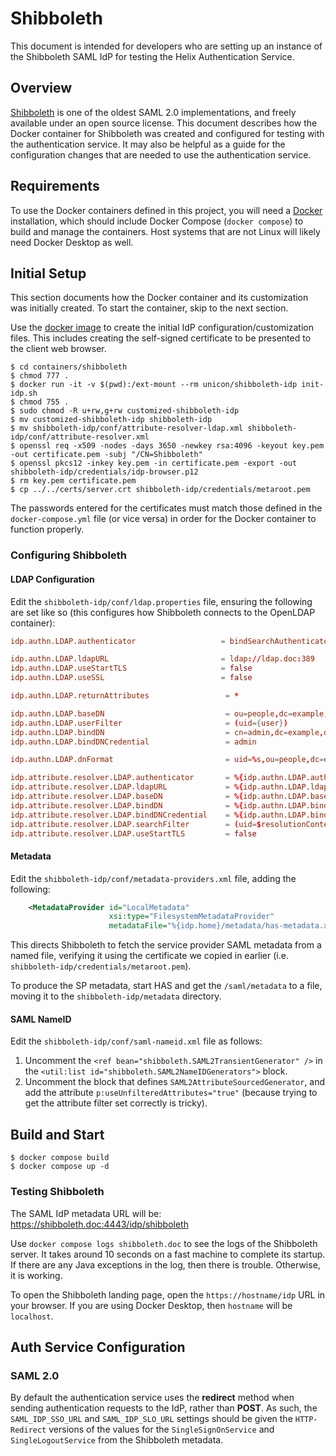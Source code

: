 # Shibboleth

This document is intended for developers who are setting up an instance of
the Shibboleth SAML IdP for testing the Helix Authentication Service.

## Overview

[Shibboleth](https://www.shibboleth.net) is one of the oldest SAML 2.0
implementations, and freely available under an open source license. This
document describes how the Docker container for Shibboleth was created and
configured for testing with the authentication service. It may also be helpful
as a guide for the configuration changes that are needed to use the
authentication service.

## Requirements

To use the Docker containers defined in this project, you will need a
[Docker](https://www.docker.com) installation, which should include Docker
Compose (`docker compose`) to build and manage the containers. Host systems that
are not Linux will likely need Docker Desktop as well.

## Initial Setup

This section documents how the Docker container and its customization was
initially created. To start the container, skip to the next section.

Use the [docker image](https://hub.docker.com/r/unicon/shibboleth-idp) to create
the initial IdP configuration/customization files. This includes creating the
self-signed certificate to be presented to the client web browser.

```shell
$ cd containers/shibboleth
$ chmod 777 .
$ docker run -it -v $(pwd):/ext-mount --rm unicon/shibboleth-idp init-idp.sh
$ chmod 755 .
$ sudo chmod -R u+rw,g+rw customized-shibboleth-idp
$ mv customized-shibboleth-idp shibboleth-idp
$ mv shibboleth-idp/conf/attribute-resolver-ldap.xml shibboleth-idp/conf/attribute-resolver.xml
$ openssl req -x509 -nodes -days 3650 -newkey rsa:4096 -keyout key.pem -out certificate.pem -subj "/CN=Shibboleth"
$ openssl pkcs12 -inkey key.pem -in certificate.pem -export -out shibboleth-idp/credentials/idp-browser.p12
$ rm key.pem certificate.pem
$ cp ../../certs/server.crt shibboleth-idp/credentials/metaroot.pem
```

The passwords entered for the certificates must match those defined in the
`docker-compose.yml` file (or vice versa) in order for the Docker container to
function properly.

### Configuring Shibboleth

#### LDAP Configuration

Edit the `shibboleth-idp/conf/ldap.properties` file, ensuring the following are
set like so (this configures how Shibboleth connects to the OpenLDAP container):

```conf
idp.authn.LDAP.authenticator                   = bindSearchAuthenticator

idp.authn.LDAP.ldapURL                         = ldap://ldap.doc:389
idp.authn.LDAP.useStartTLS                     = false
idp.authn.LDAP.useSSL                          = false

idp.authn.LDAP.returnAttributes                 = *

idp.authn.LDAP.baseDN                           = ou=people,dc=example,dc=org
idp.authn.LDAP.userFilter                       = (uid={user})
idp.authn.LDAP.bindDN                           = cn=admin,dc=example,dc=org
idp.authn.LDAP.bindDNCredential                 = admin

idp.authn.LDAP.dnFormat                         = uid=%s,ou=people,dc=example,dc=org

idp.attribute.resolver.LDAP.authenticator       = %{idp.authn.LDAP.authenticator}
idp.attribute.resolver.LDAP.ldapURL             = %{idp.authn.LDAP.ldapURL}
idp.attribute.resolver.LDAP.baseDN              = %{idp.authn.LDAP.baseDN:undefined}
idp.attribute.resolver.LDAP.bindDN              = %{idp.authn.LDAP.bindDN:undefined}
idp.attribute.resolver.LDAP.bindDNCredential    = %{idp.authn.LDAP.bindDNCredential:undefined}
idp.attribute.resolver.LDAP.searchFilter        = (uid=$resolutionContext.principal)
idp.attribute.resolver.LDAP.useStartTLS         = false
```

#### Metadata

Edit the `shibboleth-idp/conf/metadata-providers.xml` file, adding the following:

```xml
    <MetadataProvider id="LocalMetadata"
                      xsi:type="FilesystemMetadataProvider"
                      metadataFile="%{idp.home}/metadata/has-metadata.xml"/>
```

This directs Shibboleth to fetch the service provider SAML metadata from a named
file, verifying it using the certificate we copied in earlier (i.e.
`shibboleth-idp/credentials/metaroot.pem`).

To produce the SP metadata, start HAS and get the `/saml/metadata` to a file,
moving it to the `shibboleth-idp/metadata` directory.

#### SAML NameID

Edit the `shibboleth-idp/conf/saml-nameid.xml` file as follows:

1. Uncomment the `<ref bean="shibboleth.SAML2TransientGenerator" />` in the
   `<util:list id="shibboleth.SAML2NameIDGenerators">` block.
1. Uncomment the block that defines `SAML2AttributeSourcedGenerator`,
   and add the attribute `p:useUnfilteredAttributes="true"` (because trying
   to get the attribute filter set correctly is tricky).

## Build and Start

```shell
$ docker compose build
$ docker compose up -d
```

### Testing Shibboleth

The SAML IdP metadata URL will be: https://shibboleth.doc:4443/idp/shibboleth

Use `docker compose logs shibboleth.doc` to see the logs of the Shibboleth
server. It takes around 10 seconds on a fast machine to complete its startup. If
there are any Java exceptions in the log, then there is trouble. Otherwise, it
is working.

To open the Shibboleth landing page, open the `https://hostname/idp` URL in your
browser. If you are using Docker Desktop, then `hostname` will be `localhost`.

## Auth Service Configuration

### SAML 2.0

By default the authentication service uses the **redirect** method when sending
authentication requests to the IdP, rather than **POST**. As such, the
`SAML_IDP_SSO_URL` and `SAML_IDP_SLO_URL` settings should be given the
`HTTP-Redirect` versions of the values for the `SingleSignOnService` and
`SingleLogoutService` from the Shibboleth metadata.
